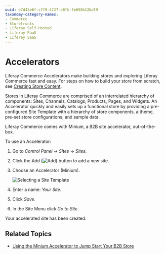 ```yaml
---
uuid: e7d45e6f-c7f9-4727-a8fb-fe098b12bdf9
taxonomy-category-names:
- Commerce
- Storefronts
- Liferay Self-Hosted
- Liferay PaaS
- Liferay SaaS
---
```

# Accelerators

Liferay Commerce Accelerators make building stores and exploring Liferay Commerce fast and easy. For steps on how to build your store from scratch, see [Creating Store Content](../creating-store-content.md).

Stores in Liferay Commerce are comprised of an interrelated hierarchy of components: Sites, Channels, Catalogs, Products, Pages, and Widgets. An Accelerator quickly and easily sets up a functional store by providing a pre-configured Site Template with a hierarchy of store components, a theme, pre-set store configurations, and sample data.

Liferay Commerce comes with Minium, a B2B site accelerator, out-of-the-box.

To use an Accelerator:

1. Go to *Control Panel* &rarr; *Sites* &rarr; *Sites*.

1. Click the Add (![Add](../images/icon-add.png)) button to add a new site.

1. Choose an Accelerator (Minium).

   ![Selecting a Site Template](./accelerators/images/01.png)

1. Enter a name: *Your Site*.

1. Click *Save*.

1. In the Site Menu click *Go to Site*.

Your accelerated site has been created.

## Related Topics

- [Using the Minium Accelerator to Jump Start Your B2B Store](../starting-a-store/using-the-minium-accelerator-to-jump-start-your-b2b-store.md)
